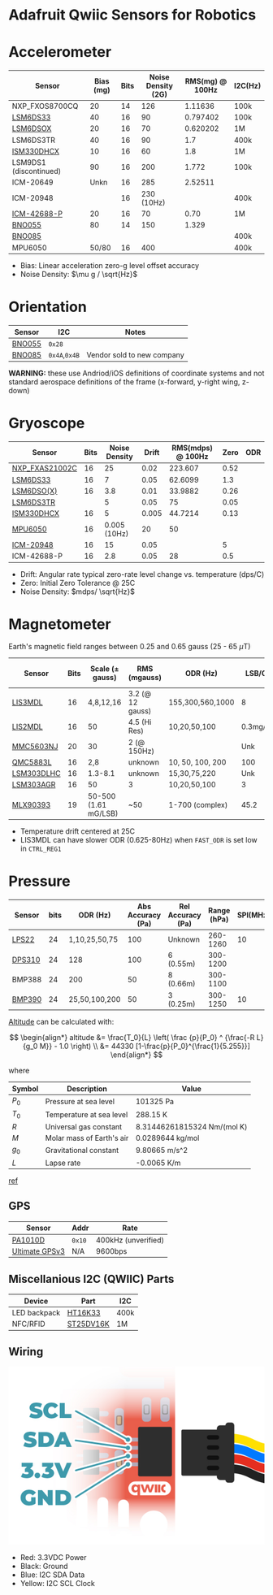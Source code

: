 # Adafruit Qwiic Sensors for Robotics

# Accelerometer

| Sensor               | Bias (mg)  | Bits | Noise Density (2G) | RMS(mg) @ 100Hz |I2C(Hz)|
|----------------------|------------|------|--------------------|-----------------|-------|
| NXP_FXOS8700CQ       | 20         | 14   | 126                | 1.11636         | 100k  |
| [LSM6DS33][id8]      | 40         | 16   | 90                 | 0.797402        | 100k  |
| [LSM6DSOX][id2]      | 20         | 16   | 70                 | 0.620202        | 1M    |
| LSM6DS3TR            | 40         | 16   | 90                 | 1.7             | 400k  |
| [ISM330DHCX][id4]    | 10         | 16   | 60                 | 1.8             | 1M    |
|LSM9DS1 (discontinued)| 90         | 16   | 200                | 1.772           | 100k  |
| ICM-20649            | Unkn       | 16   | 285                | 2.52511         |       |
| ICM-20948            |            | 16   | 230 (10Hz)         |                 | 400k  |
| [ICM-42688-P][id7]   | 20         | 16   | 70                 | 0.70            | 1M    |
| [BNO055][id5]        | 80         | 14   | 150                | 1.329           |       |
| [BNO085][id6]        |            |      |                    |                 | 400k  |
| MPU6050              | 50/80      | 16   | 400                |                 | 400k  |

- Bias: Linear acceleration zero-g level offset accuracy
- Noise Density: $\mu g / \sqrt{Hz}$

[id2]: https://www.st.com/resource/en/datasheet/lsm6dsox.pdf
[id4]: https://www.st.com/resource/en/datasheet/ism330dhcx.pdf
[id5]: https://cdn-learn.adafruit.com/assets/assets/000/125/776/original/bst-bno055-ds000.pdf?1698865246
[id6]: https://www.ceva-dsp.com/wp-content/uploads/2019/10/BNO080_085-Datasheet.pdf
[id7]: https://invensense.tdk.com/wp-content/uploads/2020/04/ds-000347_icm-42688-p-datasheet.pdf
[id8]: https://www.st.com/resource/en/datasheet/lsm6ds33.pdf

# Orientation

| Sensor               | I2C  | Notes |
|----------------------|------|---|
| [BNO055][o1]         | `0x28` |   |
| [BNO085][o2]         | `0x4A`,`0x4B` | Vendor sold to new company |

[o1]: https://www.adafruit.com/product/4646
[o2]: https://www.adafruit.com/product/4754

**WARNING:** these use Andriod/iOS definitions of coordinate systems 
and not standard aerospace definitions of the frame (x-forward, y-right wing, z-down)

# Gryoscope

| Sensor               | Bits  | Noise Density | Drift | RMS(mdps) @ 100Hz | Zero | ODR |
|----------------------|-------|---------------|-------|-------------------|------|-----|
| [NXP_FXAS21002C][i1] | 16    | 25            | 0.02  | 223.607           | 0.52 |
| [LSM6DS33][i2]       | 16    | 7             | 0.05  | 62.6099           | 1.3  |
| [LSM6DSO(X)][i3]     | 16    | 3.8           | 0.01  | 33.9882           | 0.26 |
| [LSM6DS3TR][i8]      |       | 5             | 0.05  | 75                | 0.05 |
| [ISM330DHCX][i4]     | 16    | 5             | 0.005 | 44.7214           | 0.13 |
| [MPU6050][i9]        | 16    | 0.005 (10Hz)  | 20    | 50                |      |
| [ICM-20948][i10]     | 16    | 15            | 0.05  |                   | 5    |
| ICM-42688-P          | 16    | 2.8           | 0.05  | 28                | 0.5  |

- Drift: Angular rate typical zero-rate level change vs. temperature (dps/C)
- Zero: Initial Zero Tolerance @ 25C
- Noise Density: $mdps/ \sqrt{Hz}$

[i1]: https://www.adafruit.com/product/3463
[i2]: https://www.adafruit.com/product/4485
[i3]: https://www.adafruit.com/product/4517
[i4]: https://www.adafruit.com/product/4502
[i5]: https://www.adafruit.com/product/4634
[i6]: https://www.adafruit.com/product/4464
[i7]: https://www.adafruit.com/product/4646
[i8]: https://www.adafruit.com/product/4503
[i9]: https://www.adafruit.com/product/3886
[i10]: https://www.adafruit.com/product/4554

# Magnetometer

Earth's magnetic field ranges between 0.25 and 0.65 gauss (25 - 65 $\mu$T)

| Sensor          | Bits | Scale ($\pm$ gauss) | RMS (mgauss)     | ODR (Hz)         | LSB/C | Bias ($\pm$ mG)|SPI(MHz)| I2C(Hz) | Addr        |
|-----------------|------|---------------------|------------------|------------------|-------|----------------|--------|--------|-------------|
|[LIS3MDL][ds1]   | 16   | 4,8,12,16           | 3.2 (@ 12 gauss) | 155,300,560,1000 | 8     | 1 (@ 4 gauss)  | 10     | 400k   |`0x1C`,`0x1E`
|[LIS2MDL][ds2]   | 16   | 50                  | 4.5 (Hi Res)     | 10,20,50,100     |0.3mg/C| 60             | 10     | 3400k  |`0x1E`
|[MMC5603NJ][ds3] | 20   | 30                  | 2 (@ 150Hz)      |                  | Unk   |                | N/A    | 400k   |`0x30`
|[QMC5883L][ds4]  | 16   | 2,8                 | unknown          | 10, 50, 100, 200 | 100   | 10             | N/A    | 400k   |`0x1D`
|[LSM303DLHC][ds5]| 16   | 1.3-8.1             | unknown          | 15,30,75,220     | Unk   | 20             | N/A    | 400    | `0x19`
|[LSM303AGR][ds6] | 16   | 50                  | 3                | 10,20,50,100     | 3     |                | 10     | 3400k  | `0x19`
|[MLX90393][ds7]  | 19   |50-500 (1.61 mG/LSB) | ~50              | 1-700 (complex)  | 45.2  | 0?             | 10     | 3400k  | many

- Temperature drift centered at 25C
- LIS3MDL can have slower ODR (0.625-80Hz) when `FAST_ODR` is set low in `CTRL_REG1`

[ds1]: https://www.st.com/resource/en/datasheet/lis3mdl.pdf
[ds2]: https://www.st.com/resource/en/datasheet/lis2mdl.pdf
[ds3]: https://cdn-learn.adafruit.com/assets/assets/000/113/957/original/MMC5603NJ_RevB_7-12-18.pdf
[ds4]: https://www.qstcorp.com/en_comp_prod/QMC5883L
[ds5]: https://www.st.com/resource/en/datasheet/lsm303dlhc.pdf
[ds6]: https://www.st.com/resource/en/datasheet/lsm303agr.pdf
[ds7]: https://www.melexis.com/en/documents/documentation/datasheets/datasheet-mlx90393

# Pressure

| Sensor         | bits | ODR (Hz)      | Abs Accuracy (Pa) | Rel Accuracy (Pa) | Range (hPa) |SPI(MHz)| I2C (Hz) | Addr      |
|----------------|------|---------------|-------------------|-------------------|-------------|--------|----------|-----------|
| [LPS22][gds3]  | 24   | 1,10,25,50,75 | 100               | Unknown           | 260-1260    | 10     | 400k     |`0x5C`,`0x5D`      
| [DPS310][gds1] | 24   | 128           | 100               | 6 (0.55m)         | 300-1200    |        | 3.4M     |`0x76`,`0x77`
| BMP388         | 24   | 200           | 50                | 8 (0.66m)         | 300-1100    |        | 3.4M     |     
| [BMP390][gds2] | 24   | 25,50,100,200 | 50                | 3 (0.25m)         | 300-1250    | 10     | 3.4M     |`0x76`,`0x77`

[gds1]: https://www.infineon.com/dgdl/Infineon-DPS310-DataSheet-v01_01-EN.pdf?fileId=5546d462576f34750157750826c42242
[gds2]: https://www.bosch-sensortec.com/media/boschsensortec/downloads/datasheets/bst-bmp390-ds002.pdf
[gds3]: https://www.st.com/resource/en/datasheet/dm00140895.pdf

[Altitude][peqn] can be calculated with:

$$
\begin{align*}
altitude &= \frac{T_0}{L} \left( \frac {p}{P_0} ^ {\frac{-R L}{g_0 M}} - 1.0 \right) \\
         &= 44330 [1-\frac{p}{P_0}^{\frac{1}{5.255}}]
\end{align*}
$$

where 

| Symbol | Description | Value |
|--------|-------------|-------|
| $P_0$ | Pressure at sea level     | 101325 Pa |
| $T_0$ | Temperature at sea level  | 288.15 K |
| $R$   | Universal gas constant    | 8.31446261815324 Nm/(mol K) |
| $M$   | Molar mass of Earth's air | 0.0289644 kg/mol |
| $g_0$ | Gravitational constant    | 9.80665 m/s^2 |
| $L$   | Lapse rate                | -0.0065 K/m |

[ref](https://www.mide.com/air-pressure-at-altitude-calculator)

[peqn]: https://cdn-shop.adafruit.com/datasheets/BST-BMP180-DS000-09.pdf
[p1]: https://www.adafruit.com/product/4633
[p2]: https://www.adafruit.com/product/4494
[p3]: https://www.adafruit.com/product/4816
[p4]: https://www.adafruit.com/product/3966

## GPS

| Sensor                 | Addr   | Rate                |
|------------------------|--------|---------------------|
| [PA1010D][gps1]        | `0x10` | 400kHz (unverified) 
| [Ultimate GPSv3][gps2] | N/A    | 9600bps              

[gps1]: https://cdn-learn.adafruit.com/assets/assets/000/084/295/original/CD_PA1010D_Datasheet_v.03.pdf?1573833002
[gps2]: https://learn.adafruit.com/adafruit-ultimate-gps

## Miscellanious I2C (QWIIC) Parts

| Device       | Part               | I2C  |
|--------------|--------------------|------|
| LED backpack | [HT16K33][misc1]   | 400k |
| NFC/RFID     | [ST25DV16K][misc2] | 1M   |

[misc1]: https://cdn-shop.adafruit.com/datasheets/ht16K33v110.pdf
[misc2]: https://cdn-learn.adafruit.com/assets/assets/000/093/906/original/st25dv04k.pdf?1596828496

## Wiring

![](./qwiic-pinout.jpg)

- Red: 3.3VDC Power
- Black: Ground
- Blue: I2C SDA Data
- Yellow: I2C SCL Clock




